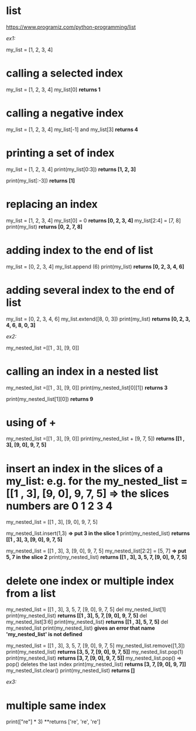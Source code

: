 # list

https://www.programiz.com/python-programming/list

_ex1:_

my_list = [1, 2, 3, 4]

# calling a selected index
my_list = [1, 2, 3, 4]
my_list[0] **returns 1**

# calling a negative index
my_list = [1, 2, 3, 4]
my_list[-1] and my_list[3] **returns 4**

# printing a set of index
my_list = [1, 2, 3, 4]
print(my_list[0:3]) **returns [1, 2, 3]**

print(my_list[:-3]) **returns [1]**

# replacing an index
my_list = [1, 2, 3, 4]
my_list[0] = 0 **returns [0, 2, 3, 4]**
my_list[2:4] = [7, 8]
print(my_list) **returns [0, 2, 7, 8]**

# adding index to the end of list
my_list = [0, 2, 3, 4]
my_list.append (6)
print(my_list) **returns [0, 2, 3, 4, 6]**

# adding several index to the end of list
my_list = [0, 2, 3, 4, 6]
my_list.extend([8, 0, 3])
print(my_list) **returns [0, 2, 3, 4, 6, 8, 0, 3]**

_ex2:_

my_nested_list =[[1 , 3], [9, 0]]

# calling an index in a nested list
my_nested_list =[[1 , 3], [9, 0]]
print(my_nested_list[0][1]) **returns 3**

print(my_nested_list[1][0]) **returns 9**

# using of +
my_nested_list =[[1 , 3], [9, 0]]
print(my_nested_list + [9, 7, 5]) **returns [[1 , 3], [9, 0], 9, 7, 5]**

# insert an index in the slices of a my_list: e.g. for the my_nested_list = [[1 , 3], [9, 0], 9, 7, 5] => the slices numbers are 0 1 2 3 4
my_nested_list = [[1 , 3], [9, 0], 9, 7, 5]

my_nested_list.insert(1,3)   **=> put 3 in the slice 1**
print(my_nested_list) **returns [[1 , 3], 3, [9, 0], 9, 7, 5]**

my_nested_list = [[1 , 3], 3, [9, 0], 9, 7, 5]
my_nested_list[2:2] = [5, 7]  **=> put 5, 7 in the slice 2**
print(my_nested_list) **returns [[1 , 3], 3, 5, 7, [9, 0], 9, 7, 5]**

# delete one index or multiple index from a list
my_nested_list = [[1 , 3], 3, 5, 7, [9, 0], 9, 7, 5]
del my_nested_list[1]
print(my_nested_list) **returns [[1 , 3], 5, 7, [9, 0], 9, 7, 5]**
del my_nested_list[3:6]
print(my_nested_list) **returns [[1 , 3], 5, 7, 5]**
del my_nested_list
print(my_nested_list) **gives an error that name 'my_nested_list' is not defined**

my_nested_list = [[1 , 3], 3, 5, 7, [9, 0], 9, 7, 5]
my_nested_list.remove([1,3])
print(my_nested_list) **returns [3, 5, 7, [9, 0], 9, 7, 5]]**
my_nested_list.pop(1)
print(my_nested_list) **returns [3, 7, [9, 0], 9, 7, 5]]**
my_nested_list.pop() => pop() deletes the last index
print(my_nested_list) **returns [3, 7, [9, 0], 9, 7]]**
my_nested_list.clear()
print(my_nested_list) **returns []**

_ex3:_

# multiple same index
print(["re"] * 3) **returns ['re', 're', 're']
